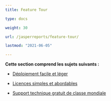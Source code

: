 ```yaml
---
title: Feature Tour

type: docs

weight: 30

url: /jasperreports/feature-tour/

lastmod: "2021-06-05"

---
```


**Cette section comprend les sujets suivants :**

- [Déploiement facile et léger](/pdf/jasperreports/easy-and-lightweight-deployment/)

- [Licences simples et abordables](/pdf/jasperreports/simple-and-affordable-licensing/)

- [Support technique gratuit de classe mondiale](/pdf/jasperreports/world-class-free-technical-support/)